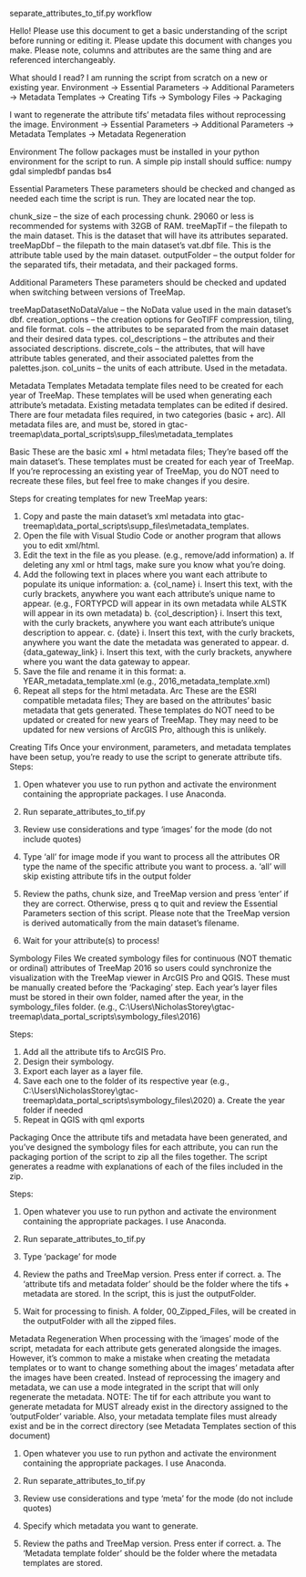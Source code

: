 separate_attributes_to_tif.py
workflow

Hello! Please use this document to get a basic understanding of the script before running or editing it. Please update this document with changes you make. 
Please note, columns and attributes are the same thing and are referenced interchangeably.

What should I read?
I am running the script from scratch on a new or existing year.
Environment -> Essential Parameters -> Additional Parameters -> Metadata Templates -> Creating Tifs -> Symbology Files -> Packaging

I want to regenerate the attribute tifs’ metadata files without reprocessing the image.
Environment -> Essential Parameters -> Additional Parameters -> Metadata Templates -> Metadata Regeneration


Environment
The follow packages must be installed in your python environment for the script to run. A simple pip install should suffice:
numpy
gdal
simpledbf
pandas
bs4

Essential Parameters
These parameters should be checked and changed as needed each time the script is run. They are located near the top.
 

chunk_size – the size of each processing chunk. 29060 or less is recommended for systems with 32GB of RAM. 
treeMapTif – the filepath to the main dataset. This is the dataset that will have its attributes separated.
treeMapDbf – the filepath to the main dataset’s vat.dbf file. This is the attribute table used by the main dataset.
outputFolder – the output folder for the separated tifs, their metadata, and their packaged forms.


Additional Parameters
These parameters should be checked and updated when switching between versions of TreeMap.
 
 

treeMapDatasetNoDataValue – the NoData value used in the main dataset’s dbf.
creation_options – the creation options for GeoTIFF compression, tiling, and file format.
cols – the attributes to be separated from the main dataset and their desired data types. 
col_descriptions – the attributes and their associated descriptions.
discrete_cols – the attributes, that will have attribute tables generated, and their associated palettes from the palettes.json.
col_units – the units of each attribute. Used in the metadata.

Metadata Templates
Metadata template files need to be created for each year of TreeMap. These templates will be used when generating each attribute’s metadata. Existing metadata templates can be edited if desired. There are four metadata files required, in two categories (basic + arc). All metadata files are, and must be, stored in gtac-treemap\data_portal_scripts\supp_files\metadata_templates
 
Basic
These are the basic xml + html metadata files; They’re based off the main dataset’s. These templates must be created for each year of TreeMap. If you’re reprocessing an existing year of TreeMap, you do NOT need to recreate these files, but feel free to make changes if you desire.
 
Steps for creating templates for new TreeMap years:
1.	Copy and paste the main dataset’s xml metadata into gtac-treemap\data_portal_scripts\supp_files\metadata_templates.
2.	Open the file with Visual Studio Code or another program that allows you to edit xml/html.
3.	Edit the text in the file as you please. (e.g., remove/add information)
a.	If deleting any xml or html tags, make sure you know what you’re doing.
4.	Add the following text in places where you want each attribute to populate its unique information:
a.	{col_name}
i.	Insert this text, with the curly brackets, anywhere you want each attribute’s unique name to appear. (e.g., FORTYPCD will appear in its own metadata while ALSTK will appear in its own metadata)
b.	{col_description}
i.	Insert this text, with the curly brackets, anywhere you want each attribute’s unique description to appear.
c.	{date}
i.	Insert this text, with the curly brackets, anywhere you want the date the metadata was generated to appear.
d.	{data_gateway_link}
i.	Insert this text, with the curly brackets, anywhere where you want the data gateway to appear.
5.	Save the file and rename it in this format: 
a.	YEAR_metadata_template.xml (e.g., 2016_metadata_template.xml)
6.	Repeat all steps for the html metadata.
Arc
These are the ESRI compatible metadata files; They are based on the attributes’ basic metadata that gets generated. These templates do NOT need to be updated or created for new years of TreeMap. They may need to be updated for new versions of ArcGIS Pro, although this is unlikely.

Creating Tifs
Once your environment, parameters, and metadata templates have been setup, you’re ready to use the script to generate attribute tifs.
Steps:
1.	Open whatever you use to run python and activate the environment containing the appropriate packages. I use Anaconda.
 
2.	Run separate_attributes_to_tif.py
 
3.	Review use considerations and type ‘images’ for the mode (do not include quotes)
 
4.	Type ‘all’ for image mode if you want to process all the attributes OR type the name of the specific attribute you want to process.
a.	‘all’ will skip existing attribute tifs in the output folder
 
5.	Review the paths, chunk size, and TreeMap version and press ‘enter’ if they are correct. Otherwise, press q to quit and review the Essential Parameters section of this script. Please note that the TreeMap version is derived automatically from the main dataset’s filename.
 
6.	Wait for your attribute(s) to process!

Symbology Files
We created symbology files for continuous (NOT thematic or ordinal) attributes of TreeMap 2016 so users could synchronize the visualization with the TreeMap viewer in ArcGIS Pro and QGIS. These must be manually created before the ‘Packaging’ step. Each year’s layer files must be stored in their own folder, named after the year, in the symbology_files folder. (e.g., C:\Users\NicholasStorey\gtac-treemap\data_portal_scripts\symbology_files\2016)
 
Steps:
1.	Add all the attribute tifs to ArcGIS Pro.
2.	Design their symbology.
3.	Export each layer as a layer file.
4.	Save each one to the folder of its respective year (e.g., C:\Users\NicholasStorey\gtac-treemap\data_portal_scripts\symbology_files\2020)
a.	Create the year folder if needed
5.	Repeat in QGIS with qml exports


Packaging
Once the attribute tifs and metadata have been generated, and you’ve designed the symbology files for each attribute, you can run the packaging portion of the script to zip all the files together. The script generates a readme with explanations of each of the files included in the zip.
   
Steps:
1.	Open whatever you use to run python and activate the environment containing the appropriate packages. I use Anaconda.
 
2.	Run separate_attributes_to_tif.py
 
3.	Type ‘package’ for mode
 
4.	Review the paths and TreeMap version. Press enter if correct. 
a.	The ‘attribute tifs and metadata folder’ should be the folder where the tifs + metadata are stored. In the script, this is just the outputFolder.
 
5.	Wait for processing to finish. A folder, 00_Zipped_Files, will be created in the outputFolder with all the zipped files.
 

Metadata Regeneration
When processing with the ‘images’ mode of the script, metadata for each attribute gets generated alongside the images. However, it’s common to make a mistake when creating the metadata templates or to want to change something about the images’ metadata after the images have been created. Instead of reprocessing the imagery and metadata, we can use a mode integrated in the script that will only regenerate the metadata. NOTE: The tif for each attribute you want to generate metadata for MUST already exist in the directory assigned to the ‘outputFolder’ variable. Also, your metadata template files must already exist and be in the correct directory (see Metadata Templates section of this document)

1.	Open whatever you use to run python and activate the environment containing the appropriate packages. I use Anaconda.
 
2.	Run separate_attributes_to_tif.py
 
3.	Review use considerations and type ‘meta’ for the mode (do not include quotes)
 
4.	Specify which metadata you want to generate.
 
6.	Review the paths and TreeMap version. Press enter if correct. 
a.	The ‘Metadata template folder’ should be the folder where the metadata templates are stored.
 



